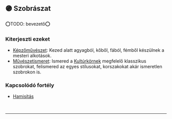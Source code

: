 ## 🟣 Szobrászat

⭕TODO: bevezető⭕

### Kiterjeszti ezeket

- [Képzőművészet](../kepzettsegek.szekunder/kepzomuveszet.md): Kezed alatt agyagból, kőből, fából, fémből készülnek a mesteri alkotások.
- [Művészetismeret](../kepzettsegek.szekunder/muveszetismeret.md): Ismered a [Kultúrkörnek](../fortelyok.kiemelt/kulturkor.md) megfelelő klasszikus szobrokat, felismered az egyes stílusokat, korszakokat akár ismeretlen szobrokon is.

### Kapcsolódó fortély

- [Hamisítás](../fortelyok.altalanos/hamisitas.md)

<br />

---
